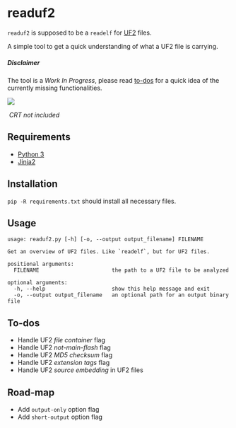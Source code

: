 # readuf2
`readuf2` is supposed to be a `readelf` for [UF2](https://github.com/Microsoft/uf2) files.

A simple tool to get a quick understanding of what a UF2 file is carrying.

##### Disclaimer
The tool is a *Work In Progress*, please read [to-dos](#To-Do) for a quick idea of the currently missing functionalities.

<img src="img/demo.gif"  />

​																														*CRT not included*


## Requirements
* [Python 3](https://www.python.org/download/releases/3.0/)
* [Jinja2](https://pypi.org/project/Jinja2/)

## Installation

`pip -R requirements.txt` should install all necessary files.

## Usage

```
usage: readuf2.py [-h] [-o, --output output_filename] FILENAME

Get an overview of UF2 files. Like `readelf`, but for UF2 files.

positional arguments:
  FILENAME              		 the path to a UF2 file to be analyzed

optional arguments:
  -h, --help                     show this help message and exit
  -o, --output output_filename   an optional path for an output binary file
```

## To-dos
* Handle UF2 *file container* flag 
* Handle UF2 *not-main-flash* flag
* Handle UF2 *MD5 checksum* flag
* Handle UF2 *extension tags* flag
* Handle UF2 *source embedding* in UF2 files

## Road-map
* Add `output-only` option flag
* Add `short-output` option flag
